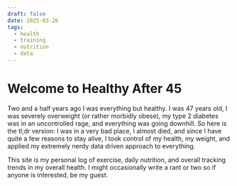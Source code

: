 ```yaml
---
draft: false
date: 2025-03-26
tags:
  - health
  - training
  - nutrition
  - data
---
```


# Welcome to Healthy After 45

Two and a half years ago I was everything but healthy. I was 47 years old, I was severely overweight (or rather morbidly obese), my type 2 diabetes was in an uncontrolled rage, and everything was going downhill. So here is the tl;dr version: I was in a very bad place, I almost died, and since I have quite a few reasons to stay alive, I took control of my health, my weight, and applied my extremely nerdy data driven approach to everything.

This site is my personal log of exercise, daily nutrition, and overall tracking trends in my overall health. I might occasionally write a rant or two so if anyone is interested, be my guest.
